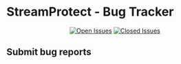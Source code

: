 # StreamProtect - Bug Tracker
<p align="center">
<a href="https://github.com/StreamProtect/issues/issues?q=is%3Aopen+is%3Aissue"><img src="https://img.shields.io/github/issues-raw/StreamProtect/issues/Bugs.svg?label=Open%20issues" alt="Open Issues"></a>
<a href="https://github.com/StreamProtect/issues/issues?q=is%3Aissue+is%3Aclosed"><img src="https://img.shields.io/github/issues-closed-raw/StreamProtect/issues/Bugs.svg?label=Closed%20Issues" alt="Closed Issues"></a>
</p>


## Submit bug reports
